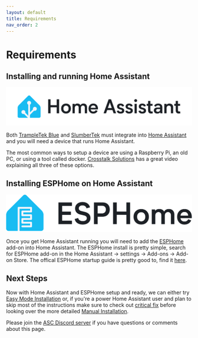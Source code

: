 ```yaml
---
layout: default
title: Requirements
nav_order: 2
---
```


# Requirements

## Installing and running Home Assistant
<img src="images/home-assistant-wordmark-with-margins-color-on-light.png" width="600">

Both [TrampleTek Blue](https://asc.com/products/trampletek-blue) and [SlumberTek](https://asc.com/products/slumbertek) must integrate into [Home Assistant](https://www.home-assistant.io/) and you will need a device that runs Home Assistant.

The most common ways to setup a device are using a Raspberry Pi, an old PC, or using a tool called docker. [Crosstalk Solutions](https://youtu.be/Y38qRYYAwAI?si=7VIHOpIk-dSyXmOQ) has a great video explaining all three of these options.

## Installing ESPHome on Home Assistant

<img src="images/ESPHomelogo-text-on-light.svg" width="600">

Once you get Home Assistant running you will need to add the [ESPHome](https://esphome.io/) add-on into Home Assistant. The ESPHome install is pretty simple, search for ESPHome add-on in the Home Assistant -> settings -> Add-ons -> Add-on Store. The offical ESPHome startup guide is pretty good to, find it [here](https://esphome.io/guides/getting_started_hassio).

## Next Steps

Now with Home Assistant and ESPHome setup and ready, we can either try [Easy Mode Installation](https://appliedsensorco.github.io/EasyModeInstall.html) or, if you're a power Home Assistant user and plan to skip most of the instructions make sure to check out [critical fix](https://appliedsensorco.github.io/Manual-Installation/critical_wifi.html) before looking over the more detailed [Manual Installation](https://appliedsensorco.github.io/Manual-Installation/).

Please join the [ASC Discord server](https://discord.gg/cB9P6NmYJg) if you have questions or comments about this page.
